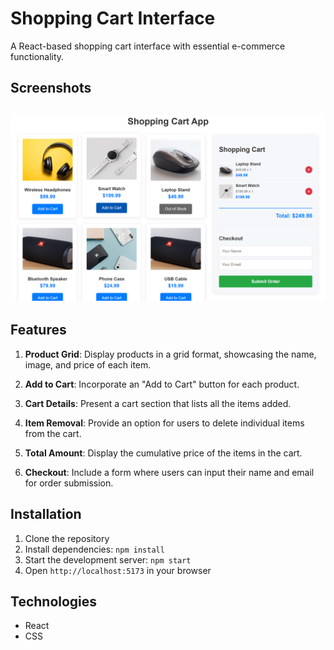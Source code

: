 # Shopping Cart Interface

A React-based shopping cart interface with essential e-commerce functionality.

## Screenshots

![Shopping Cart Interface](./screenshots/full.png)
----



## Features

1. **Product Grid**: Display products in a grid format, showcasing the name, image, and price of each item.

2. **Add to Cart**: Incorporate an "Add to Cart" button for each product.

3. **Cart Details**: Present a cart section that lists all the items added.

4. **Item Removal**: Provide an option for users to delete individual items from the cart.

5. **Total Amount**: Display the cumulative price of the items in the cart.

6. **Checkout**: Include a form where users can input their name and email for order submission.

## Installation

1. Clone the repository
2. Install dependencies: `npm install`
3. Start the development server: `npm start`
4. Open `http://localhost:5173` in your browser

## Technologies

- React
- CSS
